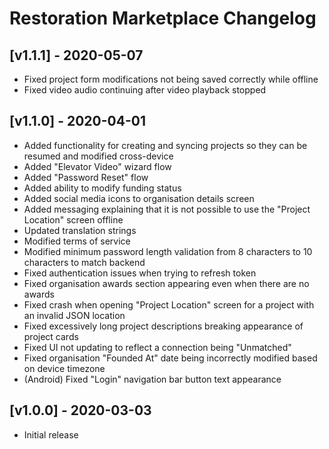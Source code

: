 # Restoration Marketplace Changelog

## [v1.1.1] - 2020-05-07
- Fixed project form modifications not being saved correctly while offline
- Fixed video audio continuing after video playback stopped

## [v1.1.0] - 2020-04-01
- Added functionality for creating and syncing projects so they can be resumed and modified cross-device
- Added "Elevator Video" wizard flow
- Added "Password Reset" flow
- Added ability to modify funding status
- Added social media icons to organisation details screen
- Added messaging explaining that it is not possible to use the "Project Location" screen offline
- Updated translation strings
- Modified terms of service
- Modified minimum password length validation from 8 characters to 10 characters to match backend
- Fixed authentication issues when trying to refresh token
- Fixed organisation awards section appearing even when there are no awards
- Fixed crash when opening "Project Location" screen for a project with an invalid JSON location
- Fixed excessively long project descriptions breaking appearance of project cards
- Fixed UI not updating to reflect a connection being "Unmatched"
- Fixed organisation "Founded At" date being incorrectly modified based on device timezone
- (Android) Fixed "Login" navigation bar button text appearance

## [v1.0.0] - 2020-03-03
- Initial release
